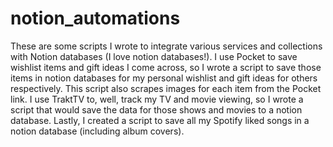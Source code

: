 # notion_automations

These are some scripts I wrote to integrate various services and collections with Notion databases (I love notion databases!).
I use Pocket to save wishlist items and gift ideas I come across, so I wrote a script to save those items in notion databases for my personal wishlist and gift ideas for others respectively. This script also scrapes images for each item from the Pocket link.
I use TraktTV to, well, track my TV and movie viewing, so I wrote a script that would save the data for those shows and movies to a notion database.
Lastly, I created a script to save all my Spotify liked songs in a notion database (including album covers).
